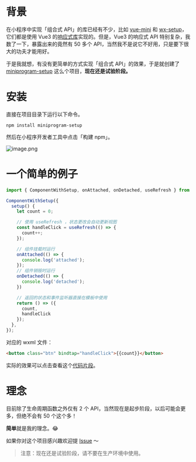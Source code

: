# 背景
在小程序中实现「组合式 API」的库已经有不少，比如 [vue-mini](https://github.com/vue-mini/vue-mini) 和 [wx-setup](https://github.com/Maizify/wx-setup)，它们都是使用 Vue3 的[响应式库](https://github.com/vuejs/core/tree/main/packages/reactivity)实现的。但是，Vue3 的响应式 API 特别复杂，我数了一下，暴露出来的竟然有 50 多个 API，当然我不是说它不好用，只是要下很大的功夫才能用好。

于是我就想，有没有更简单的方式实现「组合式 API」的效果，于是就创建了 [miniprogram-setup](https://github.com/zhangzhonghe/miniprogram-setup) 这么个项目，**现在还是试验阶段。**

# 安装
直接在项目目录下运行以下命令。

```
npm install miniprogram-setup
```
然后在小程序开发者工具中点击「构建 npm」。

![image.png](https://p9-juejin.byteimg.com/tos-cn-i-k3u1fbpfcp/4fbf5023f3534f31855bd609019b846b~tplv-k3u1fbpfcp-watermark.image?)

# 一个简单的例子

```js
import { ComponentWithSetup, onAttached, onDetached, useRefresh } from 'miniprogram-setup';

ComponentWithSetup({
  setup() {
    let count = 0;

    // 使用 useRefresh ，状态更改会自动更新视图
    const handleClick = useRefresh(() => {
      count++;
    });

    // 组件挂载时运行
    onAttached(() => {
      console.log('attached');
    });
    // 组件销毁时运行
    onDetached(() => {
      console.log('detached');
    })

    // 返回的状态和事件监听器直接在模板中使用
    return () => ({
      count,
      handleClick
    });
  },
});


```
对应的 wxml 文件：

```html
<button class="btn" bindtap="handleClick">{{count}}</button>
```

实际的效果可以点击查看这个[代码片段](https://developers.weixin.qq.com/s/AvHYYFmC7jz5)。


# 理念
目前除了生命周期函数之外仅有 2 个 API，当然现在是起步阶段，以后可能会更多，但绝不会有 50 个这个多！

**简单**就是我的理念。😂

如果你对这个项目感兴趣欢迎提 [Issue](https://github.com/zhangzhonghe/miniprogram-setup/issues) ～

> 注意：现在还是试验阶段，请不要在生产环境中使用。